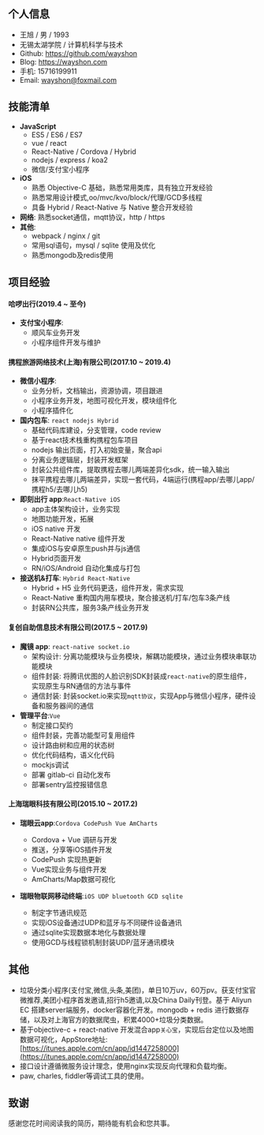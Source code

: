 
## 个人信息
 - 王旭 / 男 / 1993
 - 无锡太湖学院 / 计算机科学与技术
 - Github: https://github.com/wayshon 
 - Blog: https://wayshon.com
 - 手机: 15716199911
 - Email: wayshon@foxmail.com

## 技能清单

- **JavaScript**
	- ES5 / ES6 / ES7
	- vue / react
	- React-Native / Cordova / Hybrid
	- nodejs / express / koa2
	- 微信/支付宝小程序
- **iOS**
	- 熟悉 Objective-C 基础，熟悉常用类库，具有独立开发经验
	- 熟悉常用设计模式,oo/mvc/kvo/block/代理/GCD多线程
	- 具备 Hybrid / React-Native 与 Native 整合开发经验
- **网络**: 熟悉socket通信，mqtt协议，http / https
- **其他**: 
	- webpack / nginx / git
	- 常用sql语句，mysql / sqlite 使用及优化
	- 熟悉mongodb及redis使用

## 项目经验

#### **哈啰出行(2019.4 ~ 至今)**

- **支付宝小程序**:
	- 顺风车业务开发
	- 小程序组件开发与维护

#### **携程旅游网络技术(上海)有限公司(2017.10 ~ 2019.4)**

- **微信小程序**:
	- 业务分析，文档输出，资源协调，项目跟进
	- 小程序业务开发，地图可视化开发，模块组件化
	- 小程序插件化
- **国内包车**: `react nodejs Hybrid`
	- 基础代码库建设，分支管理，code review
	- 基于react技术栈重构携程包车项目
	- nodejs 输出页面，打入初始变量，聚合api
	- 分离业务逻辑层，封装开发框架
	- 封装公共组件库，提取携程去哪儿两端差异化sdk，统一输入输出
	- 抹平携程去哪儿两端差异，实现一套代码，4端运行(携程app/去哪儿app/携程h5/去哪儿h5)
- **即刻出行 app**:`React-Native iOS `
	- app主体架构设计，业务实现
	- 地图功能开发，拓展
	- iOS native 开发
	- React-Native native 组件开发
	- 集成iOS与安卓原生push并与js通信
	- Hybrid页面开发
	- RN/iOS/Android 自动化集成与打包
- **接送机&打车**: `Hybrid React-Native`
	- Hybrid + H5 业务代码更迭，组件开发，需求实现
	- React-Native 重构国内用车模块，聚合接送机/打车/包车3条产线
	- 封装RN公共库，服务3条产线业务开发

#### **复创自助信息技术有限公司(2017.5 ~ 2017.9)**

- **魔镜 app**: `react-native socket.io`
	- 架构设计: 分离功能模块与业务模块，解耦功能模块，通过业务模块串联功能模块
	- 组件封装: 将腾讯优图的人脸识别SDK封装成`react-native`的原生组件，实现原生与RN通信的方法与事件
	- 通信封装: 封装socket.io来实现`mqtt协议`，实现App与微信小程序，硬件设备和服务器间的通信
- **管理平台**:`Vue`
	- 制定接口契约
	- 组件封装，完善功能型可复用组件
	- 设计路由树和应用的状态树
	- 优化代码结构，语义化代码
	- mockjs调试
	- 部署 gitlab-ci 自动化发布
	- 部署sentry监控报错信息

#### **上海瑞眼科技有限公司(2015.10 ~ 2017.2)**

- **瑞眼云app**:`Cordova CodePush Vue AmCharts`
	- Cordova + Vue 调研与开发
	- 推送，分享等iOS插件开发
	- CodePush 实现热更新
	- Vue实现业务与组件开发
	- AmCharts/Map数据可视化

- **瑞眼物联网移动终端**:`iOS UDP bluetooth GCD sqlite`
	- 制定字节通讯规范
	- 实现iOS设备通过UDP和蓝牙与不同硬件设备通讯
	- 通过sqlite实现数据本地化与数据处理
	- 使用GCD与线程锁机制封装UDP/蓝牙通讯模块

## 其他
- 垃圾分类小程序(支付宝,微信,头条,美团)，单日10万uv，60万pv。获支付宝官微推荐,美团小程序首发邀请,招行h5邀请,以及China Daily刊登。基于 Aliyun EC 搭建server端服务，docker容器化开发。mongodb + redis 进行数据存储，以及对上海官方的数据爬虫，积累4000+垃圾分类数据。
- 基于objective-c + react-native 开发混合app`关心宝`，实现后台定位以及地图数据可视化，AppStore地址: [https://itunes.apple.com/cn/app/id1447258000](https://itunes.apple.com/cn/app/id1447258000)
- 接口设计遵循微服务设计理念，使用nginx实现反向代理和负载均衡。
- paw, charles, fiddler等调试工具的使用。


## 致谢
感谢您花时间阅读我的简历，期待能有机会和您共事。